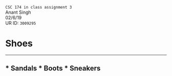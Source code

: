 `CSC 174 in class assignment 3`  
Anant Singh  
02/6/19  
UR ID: `3009295`
# Shoes
---
## * Sandals * Boots * Sneakers 






